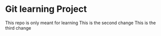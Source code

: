 # Git learning Project

This repo is only meant for learning 
This is the second change
This is the third change
